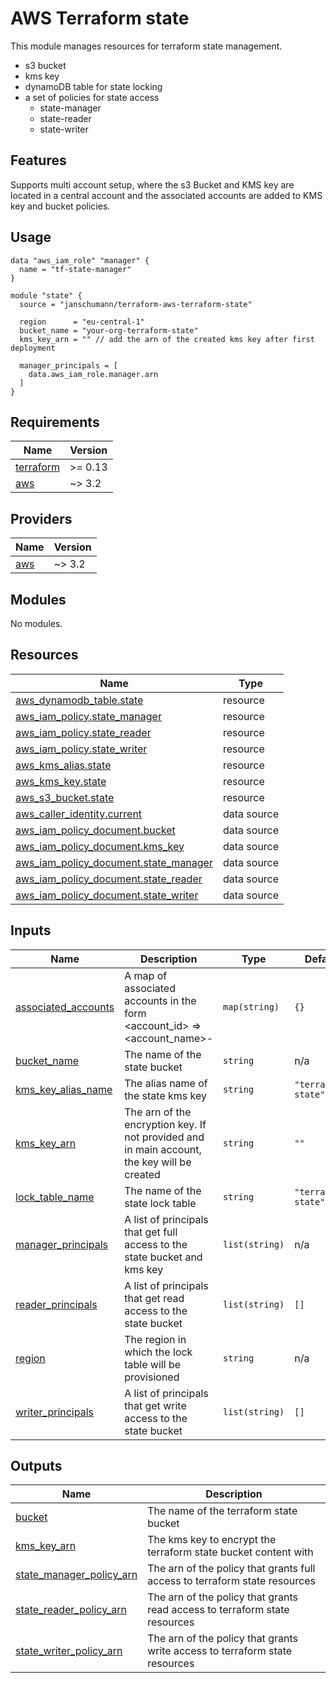 # AWS Terraform state

This module manages resources for terraform state management.

* s3 bucket 
* kms key
* dynamoDB table for state locking
* a set of policies for state access
  * state-manager
  * state-reader
  * state-writer 

## Features

Supports multi account setup, where the s3 Bucket and KMS key
are located in a central account and the associated accounts are 
added to KMS key and bucket policies.  

## Usage

```hcl
data "aws_iam_role" "manager" {
  name = "tf-state-manager"
}

module "state" {
  source = "janschumann/terraform-aws-terraform-state"

  region      = "eu-central-1"
  bucket_name = "your-org-terraform-state"
  kms_key_arn = "" // add the arn of the created kms key after first deployment 

  manager_principals = [
    data.aws_iam_role.manager.arn
  ]
}
```

## Requirements

| Name | Version |
|------|---------|
| <a name="requirement_terraform"></a> [terraform](#requirement\_terraform) | >= 0.13 |
| <a name="requirement_aws"></a> [aws](#requirement\_aws) | ~> 3.2 |

## Providers

| Name | Version |
|------|---------|
| <a name="provider_aws"></a> [aws](#provider\_aws) | ~> 3.2 |

## Modules

No modules.

## Resources

| Name | Type |
|------|------|
| [aws_dynamodb_table.state](https://registry.terraform.io/providers/hashicorp/aws/latest/docs/resources/dynamodb_table) | resource |
| [aws_iam_policy.state_manager](https://registry.terraform.io/providers/hashicorp/aws/latest/docs/resources/iam_policy) | resource |
| [aws_iam_policy.state_reader](https://registry.terraform.io/providers/hashicorp/aws/latest/docs/resources/iam_policy) | resource |
| [aws_iam_policy.state_writer](https://registry.terraform.io/providers/hashicorp/aws/latest/docs/resources/iam_policy) | resource |
| [aws_kms_alias.state](https://registry.terraform.io/providers/hashicorp/aws/latest/docs/resources/kms_alias) | resource |
| [aws_kms_key.state](https://registry.terraform.io/providers/hashicorp/aws/latest/docs/resources/kms_key) | resource |
| [aws_s3_bucket.state](https://registry.terraform.io/providers/hashicorp/aws/latest/docs/resources/s3_bucket) | resource |
| [aws_caller_identity.current](https://registry.terraform.io/providers/hashicorp/aws/latest/docs/data-sources/caller_identity) | data source |
| [aws_iam_policy_document.bucket](https://registry.terraform.io/providers/hashicorp/aws/latest/docs/data-sources/iam_policy_document) | data source |
| [aws_iam_policy_document.kms_key](https://registry.terraform.io/providers/hashicorp/aws/latest/docs/data-sources/iam_policy_document) | data source |
| [aws_iam_policy_document.state_manager](https://registry.terraform.io/providers/hashicorp/aws/latest/docs/data-sources/iam_policy_document) | data source |
| [aws_iam_policy_document.state_reader](https://registry.terraform.io/providers/hashicorp/aws/latest/docs/data-sources/iam_policy_document) | data source |
| [aws_iam_policy_document.state_writer](https://registry.terraform.io/providers/hashicorp/aws/latest/docs/data-sources/iam_policy_document) | data source |

## Inputs

| Name | Description | Type | Default | Required |
|------|-------------|------|---------|:--------:|
| <a name="input_associated_accounts"></a> [associated\_accounts](#input\_associated\_accounts) | A map of associated accounts in the form <account\_id> => <account\_name>-<environment> | `map(string)` | `{}` | no |
| <a name="input_bucket_name"></a> [bucket\_name](#input\_bucket\_name) | The name of the state bucket | `string` | n/a | yes |
| <a name="input_kms_key_alias_name"></a> [kms\_key\_alias\_name](#input\_kms\_key\_alias\_name) | The alias name of the state kms key | `string` | `"terraform-state"` | no |
| <a name="input_kms_key_arn"></a> [kms\_key\_arn](#input\_kms\_key\_arn) | The arn of the encryption key. If not provided and in main account, the key will be created | `string` | `""` | no |
| <a name="input_lock_table_name"></a> [lock\_table\_name](#input\_lock\_table\_name) | The name of the state lock table | `string` | `"terraform-state"` | no |
| <a name="input_manager_principals"></a> [manager\_principals](#input\_manager\_principals) | A list of principals that get full access to the state bucket and kms key | `list(string)` | n/a | yes |
| <a name="input_reader_principals"></a> [reader\_principals](#input\_reader\_principals) | A list of principals that get read access to the state bucket | `list(string)` | `[]` | no |
| <a name="input_region"></a> [region](#input\_region) | The region in which the lock table will be provisioned | `string` | n/a | yes |
| <a name="input_writer_principals"></a> [writer\_principals](#input\_writer\_principals) | A list of principals that get write access to the state bucket | `list(string)` | `[]` | no |

## Outputs

| Name | Description |
|------|-------------|
| <a name="output_bucket"></a> [bucket](#output\_bucket) | The name of the terraform state bucket |
| <a name="output_kms_key_arn"></a> [kms\_key\_arn](#output\_kms\_key\_arn) | The kms key to encrypt the terraform state bucket content with |
| <a name="output_state_manager_policy_arn"></a> [state\_manager\_policy\_arn](#output\_state\_manager\_policy\_arn) | The arn of the policy that grants full access to terraform state resources |
| <a name="output_state_reader_policy_arn"></a> [state\_reader\_policy\_arn](#output\_state\_reader\_policy\_arn) | The arn of the policy that grants read access to terraform state resources |
| <a name="output_state_writer_policy_arn"></a> [state\_writer\_policy\_arn](#output\_state\_writer\_policy\_arn) | The arn of the policy that grants write access to terraform state resources |
